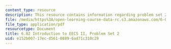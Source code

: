 ```yaml
---
content_type: resource
description: This resource contains information regarding problem set 2.
file: /media/https%3A/open-learning-course-data-rc.s3.amazonaws.com/6-02-introduction-to-eecs-ii-digital-communication-systems-fall-2012/e152b00717ecd56108896ad71c310c29_MIT6_02F12_ps2.pdf
file_type: application/pdf
resourcetype: Document
title: 6.02 Introduction to EECS II, Problem Set 2
uid: e152b007-17ec-d561-0889-6ad71c310c29
---
```

